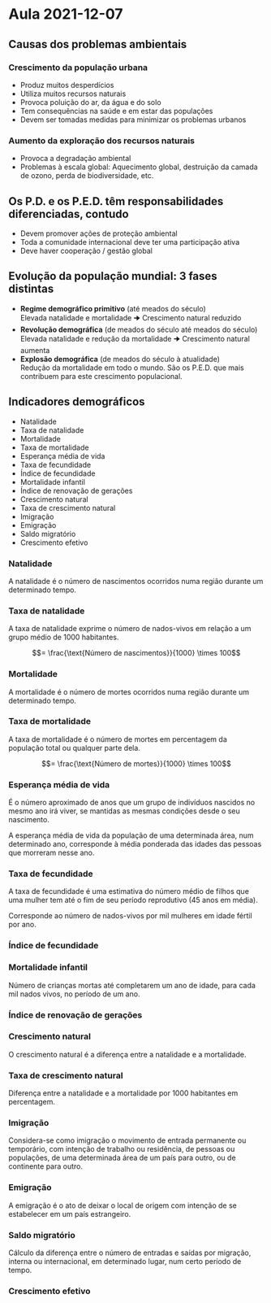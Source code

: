 # Aula 2021-12-07

## Causas dos problemas ambientais

### Crescimento da população urbana

* Produz muitos desperdícios
* Utiliza muitos recursos naturais
* Provoca poluição do ar, da água e do solo
* Tem consequências na saúde e em estar das populações
* Devem ser tomadas medidas para minimizar os problemas urbanos

### Aumento da exploração dos recursos naturais

* Provoca a degradação ambiental
* Problemas à escala global: Aquecimento global, destruição da camada de ozono, perda de biodiversidade, etc.

## Os P.D. e os P.E.D. têm responsabilidades diferenciadas, contudo

* Devem promover ações de proteção ambiental
* Toda a comunidade internacional deve ter uma participação ativa
* Deve haver cooperação / gestão global

## Evolução da população mundial: 3 fases distintas

* **Regime demográfico primitivo** (até meados do século)  
    Elevada natalidade e mortalidade 🠊 Crescimento natural reduzido
* **Revolução demográfica** (de meados do século até meados do século)  
    Elevada natalidade e redução da mortalidade 🠊 Crescimento natural aumenta
* **Explosão demográfica** (de meados do século à atualidade)  
    Redução da mortalidade em todo o mundo. São os P.E.D. que mais contribuem para este crescimento populacional.

## Indicadores demográficos

* Natalidade
* Taxa de natalidade
* Mortalidade
* Taxa de mortalidade
* Esperança média de vida
* Taxa de fecundidade
* Índice de fecundidade
* Mortalidade infantil
* Índice de renovação de gerações
* Crescimento natural
* Taxa de crescimento natural
* Imigração
* Emigração
* Saldo migratório
* Crescimento efetivo

### Natalidade

A natalidade é o número de nascimentos ocorridos numa região durante um determinado tempo.

### Taxa de natalidade

A taxa de natalidade exprime o número de nados-vivos em relação a um grupo médio de 1000 habitantes.

$$= \frac{\text{Número de nascimentos}}{1000} \times 100$$

### Mortalidade

A mortalidade é o número de mortes ocorridos numa região durante um determinado tempo.

### Taxa de mortalidade

A taxa de mortalidade é o número de mortes em percentagem da população total ou qualquer parte dela.

$$= \frac{\text{Número de mortes}}{1000} \times 100$$

### Esperança média de vida

É o número aproximado de anos que um grupo de indivíduos nascidos no mesmo ano irá viver, se mantidas as mesmas condições desde o seu nascimento.

A esperança média de vida da população de uma determinada área, num determinado ano, corresponde à média ponderada das idades das pessoas que morreram nesse ano.

### Taxa de fecundidade

A taxa de fecundidade é uma estimativa do número médio de filhos que uma mulher tem até o fim de seu período reprodutivo (45 anos em média).

Corresponde ao número de nados-vivos por mil mulheres em idade fértil por ano.

### Índice de fecundidade


### Mortalidade infantil

Número de crianças mortas até completarem um ano de idade, para cada mil nados vivos, no período de um ano.


### Índice de renovação de gerações


### Crescimento natural

O crescimento natural é a diferença entre a natalidade e a mortalidade.

### Taxa de crescimento natural

Diferença entre a natalidade e a mortalidade por 1000 habitantes em percentagem.

### Imigração

Considera-se como imigração o movimento de entrada permanente ou temporário, com intenção de trabalho ou residência, de pessoas ou populações, de uma determinada área de um país para outro, ou de continente para outro.

### Emigração

A emigração é o ato de deixar o local de origem com intenção de se estabelecer em um país estrangeiro.

### Saldo migratório

Cálculo da diferença entre o número de entradas e saídas por migração, interna ou internacional, em determinado lugar, num certo período de tempo.

### Crescimento efetivo
